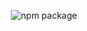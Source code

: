<p align="center"><img src="https://rawgit.com/pwnn/img/master/fiddle/tooling/npm/npm_package.svg?v=1" alt="npm package"></p>
